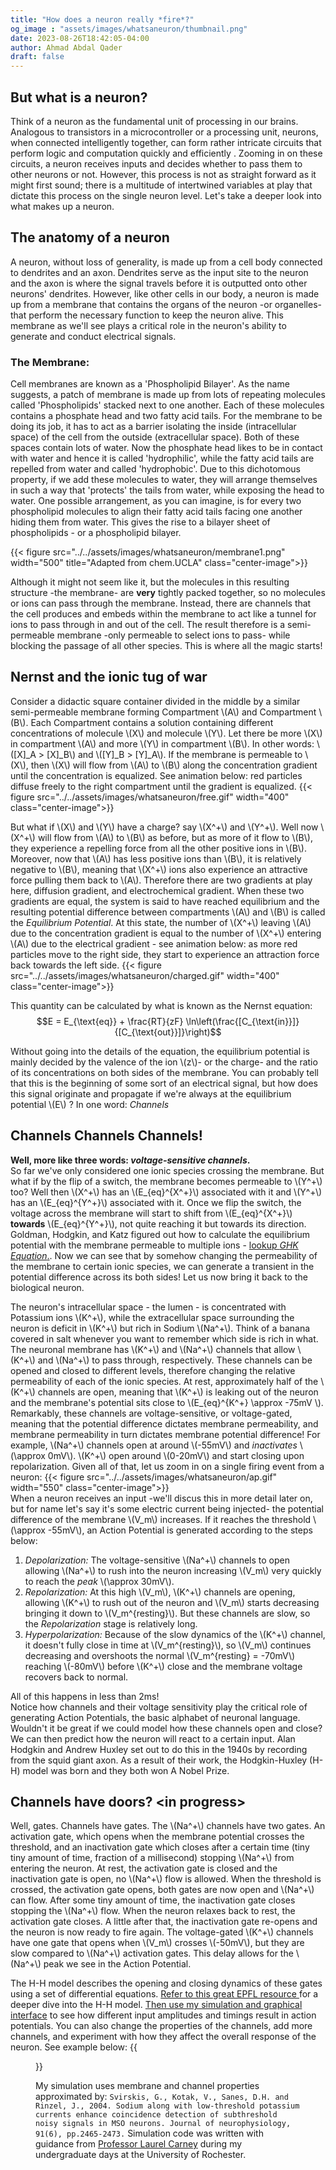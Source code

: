 ```yaml
---
title: "How does a neuron really *fire*?"
og_image : "assets/images/whatsaneuron/thumbnail.png"
date: 2023-08-26T18:42:05-04:00
author: Ahmad Abdal Qader
draft: false
---
```


## But what is a neuron?
Think of a neuron as the fundamental unit of processing in our brains. Analogous to transistors in a microcontroller or a processing unit, neurons, when connected intelligently together, can form rather intricate circuits that perform logic and computation quickly and efficiently . Zooming in on these circuits, a neuron receives inputs and decides whether to pass them to other neurons or not. However, this process is not as straight forward as it might first sound; there is a multitude of intertwined variables at play that dictate this process on the single neuron level. Let's take a deeper look into what makes up a neuron.


## The anatomy of a neuron
A neuron, without loss of generality, is made up from a cell body connected to dendrites and an axon. Dendrites serve as the input site to the neuron and the axon is where the signal travels before it is outputted onto other neurons' dendrites. However, like other cells in our body, a neuron is made up from a membrane that contains the organs of the neuron -or organelles- that perform the necessary function to keep the neuron alive. This membrane as we'll see plays a critical role in the neuron's ability to generate and conduct electrical signals. 

### The Membrane:
Cell membranes are known as a 'Phospholipid Bilayer'. As the name suggests, a patch of membrane is made up from lots of repeating molecules called 'Phospholipids' stacked next to one another. Each of these molecules contains a phosphate head and two fatty acid tails. For the membrane to be doing its job, it has to act as a barrier isolating the inside (intracellular space) of the cell from the outside (extracellular space). Both of these spaces contain lots of water. Now the phosphate head likes to be in contact with water and hence it is called 'hydrophilic', while the fatty acid tails are repelled from water and called 'hydrophobic'. Due to this dichotomous property, if we add these molecules to water, they will arrange themselves in such a way that 'protects' the tails from water, while exposing the head to water. One possible arrangement, as you can imagine, is for every two phospholipid molecules to align their fatty acid tails facing one another hiding them from water. This gives the rise to a bilayer sheet of phospholipids - or a phospholipid bilayer. 
<br>

{{< figure src="../../assets/images/whatsaneuron/membrane1.png" width="500" title="Adapted from chem.UCLA" class="center-image">}}

Although it might not seem like it, but the molecules in this resulting structure -the membrane- are **very** tightly packed together, so no molecules or ions can pass through the membrane. Instead, there are channels that the cell produces and embeds within the membrane to act like a tunnel for ions to pass through in and out of the cell. The result therefore is a semi-permeable membrane -only permeable to select ions to pass- while blocking the passage of all other species. This is where all the magic starts!

## Nernst and the ionic tug of war
Consider a didactic square container divided in the middle by a similar semi-permeable membrane forming Compartment \\(A\\) and Compartment \\(B\\). Each Compartment contains a solution containing different concentrations of molecule \\(X\\) and molecule \\(Y\\). Let there be more \\(X\\) in compartment \\(A\\) and more \\(Y\\) in compartment \\(B\\). In other words: \\([X]_A > [X]_B\\)  and \\([Y]_B > [Y]_A\\). If the membrane is permeable to \\(X\\), then \\(X\\) will flow from \\(A\\) to \\(B\\) along the concentration gradient until the concentration is equalized. See animation below: red particles diffuse freely to the right compartment until the gradient is equalized.
{{< figure src="../../assets/images/whatsaneuron/free.gif" width="400"  class="center-image">}}


 But what if \\(X\\) and \\(Y\\) have a charge? say \\(X^+\\) and \\(Y^+\\). Well now \\(X^+\\) will flow from \\(A\\) to \\(B\\) as before, but as more of it flow to \\(B\\), they experience a repelling force from all the other positive ions in \\(B\\). Moreover, now that \\(A\\) has less positive ions than \\(B\\), it is relatively negative to \\(B\\), meaning that \\(X^+\\) ions also experience an attractive force pulling them back to \\(A\\). Therefore there are two gradients at play here, diffusion gradient, and electrochemical gradient. When these two gradients are equal, the system is said to have reached equilibrium and the resulting potential difference between compartments \\(A\\) and \\(B\\) is called the *Equilibrium Potential*. At this state, the number of \\(X^+\\) leaving \\(A\\) due to the concentration gradient is equal to the number of \\(X^+\\) entering \\(A\\) due to the electrical gradient - see animation below: as more red particles move to the right side, they start to experience an attraction force back towards the left side.
{{< figure src="../../assets/images/whatsaneuron/charged.gif" width="400"  class="center-image">}}


This quantity can be calculated by what is known as the Nernst equation: $$E = E_{\text{eq}} + \frac{RT}{zF} \ln\left(\frac{[C_{\text{in}}]}{[C_{\text{out}}]}\right)$$

Without going into the details of the equation, the equilibrium potential is mainly decided by the valence of the ion \\(z\\)- or the charge- and the ratio of its concentrations on both sides of the membrane. You can probably tell that this is the beginning of some sort of an electrical signal, but how does this signal originate and propagate if we're always at the equilibrium potential \\(E\\)  ? In one word: *Channels*
## Channels Channels Channels!
**Well, more like three words: *voltage-sensitive channels*.** \
So far we've only considered one ionic species crossing the membrane. But what if by the flip of a switch, the membrane becomes permeable to \\(Y^+\\) too? Well then \\(X^+\\) has an \\(E_{eq}^{X^+}\\)  associated with it and \\(Y^+\\) has an \\(E_{eq}^{Y^+}\\) associated with it. Once we flip the switch, the voltage across the membrane will start to shift from \\(E_{eq}^{X^+}\\) **towards** \\(E_{eq}^{Y^+}\\), not quite reaching it but towards its direction. Goldman, Hodgkin, and Katz figured out how to calculate the equilibrium potential with the membrane permeable to multiple ions - [lookup *GHK Equation*.](https://www.physiologyweb.com/calculators/ghk_equation_calculator.html). Now we can see that by somehow changing the permeability of the membrane to certain ionic species, we can generate a transient in the potential difference across its both sides! Let us now bring it back to the biological neuron.

The neuron's intracellular space - the lumen - is concentrated with Potassium ions \\(K^+\\), while the extracellular space surrounding the neuron is deficit in \\(K^+\\) but rich in Sodium \\(Na^+\\). Think of a banana covered in salt whenever you want to remember which side is rich in what. The neuronal membrane has \\(K^+\\)  and \\(Na^+\\) channels that allow \\(K^+\\) and \\(Na^+\\) to pass through, respectively. These channels can be opened and closed to different levels, therefore changing the relative permeability of each of the ionic species. At rest, approximately half of the \\(K^+\\) channels are open, meaning that \\(K^+\\) is leaking out of the neuron and the membrane's potential sits close to \\(E_{eq}^{K^+} \approx -75mV \\). Remarkably, these channels are voltage-sensitive, or voltage-gated, meaning that the potential difference dictates membrane permeability, and membrane permeability in turn dictates membrane potential difference! For example, \\(Na^+\\) channels open at around \\(-55mV\\) and *inactivates* \\(\approx 0mV\\). \\(K^+\\) open around \\(0-20mV\\) and start closing upon repolarization. Given all of that, let us zoom in on a single firing event from a neuron:
{{< figure src="../../assets/images/whatsaneuron/ap.gif" width="550"  class="center-image">}} \
When a neuron receives an input -we'll discus this in more detail later on, but for name let's say it's some electric current being injected- the potential difference of the membrane \\(V_m\\) increases. If it reaches the threshold \\(\approx -55mV\\), an Action Potential is generated according to the steps below: 
1. *Depolarization:* The voltage-sensitive \\(Na^+\\) channels to open allowing \\(Na^+\\) to rush into the neuron increasing \\(V_m\\) very quickly to reach the *peak* \\(\approx 30mV\\).
2. *Repolarization:* At this high \\(V_m\\), \\(K^+\\) channels are opening, allowing \\(K^+\\) to rush out of the neuron and \\(V_m\\) starts decreasing bringing it down to \\(V_m^{resting}\\). But these channels are slow, so the *Repolarization* stage is relatively long.
3. *Hyperpolarization:* Because of the slow dynamics of the \\(K^+\\) channel, it doesn't fully close in time at \\(V_m^{resting}\\), so \\(V_m\\) continues decreasing and overshoots the normal \\(V_m^{resting} = -70mV\\) reaching \\(-80mV\\) before \\(K^+\\) close and the membrane voltage recovers back to normal.

All of this happens in less than 2ms! \
Notice how channels and their voltage sensitivity play the critical role of generating Action Potentials, the basic alphabet of neuronal language. Wouldn't it be great if we could model how these channels open and close? We can then predict how the neuron will react to a certain input. Alan Hodgkin and Andrew Huxley set out to do this in the 1940s by recording from the squid giant axon. As a result of their work, the Hodgkin-Huxley (H-H) model was born and they both won A Nobel Prize.

## Channels have doors? \<in progress\>
Well, gates. Channels have gates.
The \\(Na^+\\) channels have two gates. An activation gate, which opens when the membrane potential crosses the threshold, and an inactivation gate which closes after a certain time (tiny tiny amount of time, fraction of a millisecond) stopping \\(Na^+\\) from entering the neuron. At rest, the activation gate is closed and the inactivation gate is open, no \\(Na^+\\) flow is allowed. When the threshold is crossed, the activation gate opens, both gates are now open and \\(Na^+\\) can flow. After some tiny amount of time, the inactivation gate closes stopping the \\(Na^+\\) flow. When the neuron relaxes back to rest, the activation gate closes. A little after that, the inactivation gate re-opens and the neuron is now ready to fire again. The voltage-gated \\(K^+\\) channels have one gate that opens when \\(V_m\\) crosses \\(-50mV\\), but they are slow compared to \\(Na^+\\) activation gates. This delay allows for the \\(Na^+\\) peak we see in the Action Potential. 

The H-H model describes the opening and closing dynamics of these gates using a set of differential equations. [Refer to this great EPFL resource ](https://neuronaldynamics.epfl.ch/online/Ch2.S2.html) for a deeper dive into the H-H model. [Then use my simulation and graphical interface](https://github.com/X4ndri/hodgkinhuxley/) to see how different input amplitudes and timings result in action potentials. You can also change the properties of the channels, add more channels, and experiment with how they affect the overall response of the neuron. See example below:
{{<figure src="../../assets/images/whatsaneuron/twopulses_white.png">}}

My simulation uses membrane and channel properties approximated by: ```Svirskis, G., Kotak, V., Sanes, D.H. and Rinzel, J., 2004. Sodium along with low-threshold potassium currents enhance coincidence detection of subthreshold noisy signals in MSO neurons. Journal of neurophysiology, 91(6), pp.2465-2473.``` Simulation code was written with guidance from [Professor Laurel Carney](https://www.urmc.rochester.edu/labs/carney.aspx) during my undergraduate days at the University of Rochester.